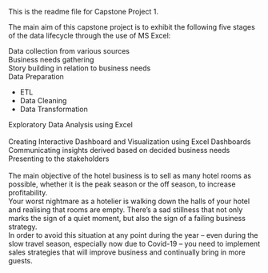 This is the readme file for Capstone Project 1.

The main aim of this capstone project is to exhibit the following five stages of the data lifecycle through the use of MS Excel:

Data collection from various sources
<br>
Business needs gathering
<br>
Story building in relation to business needs
<br>
Data Preparation
<br>
  <ul> <li>ETL
  <li> Data Cleaning
<li>Data Transformation </ul>
Exploratory Data Analysis using Excel
<br><br>
Creating Interactive Dashboard and Visualization using Excel Dashboards
<br>
Communicating insights derived based on decided business needs
<br>
Presenting to the stakeholders
  <br>
  <br>
The main objective of the hotel business is to sell as many hotel rooms as possible, whether it is the peak season or the off season, to increase profitability. 
  <br>
Your worst nightmare as a hotelier is walking down the halls of your hotel and realising that rooms are empty. There’s a sad stillness that not only marks the sign of a quiet moment, but also the sign of a failing business strategy.
<br>
In order to avoid this situation at any point during the year – even during the slow travel season, especially now due to Covid-19 – you need to implement sales strategies that will improve business and continually bring in more guests.

  
